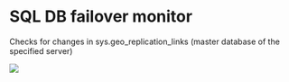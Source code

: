 # SQL DB failover monitor
Checks for changes in sys.geo_replication_links (master database of the specified server)

<a href="https://portal.azure.com/#create/Microsoft.Template/uri/https%3A%2F%2Fraw.githubusercontent.com%2Fvitomaz-msft%2FSQLDBFailoverMonitor%2Fmaster%2Ftemplate.json" target="_blank">
    <img src="http://azuredeploy.net/deploybutton.png"/>
</a>